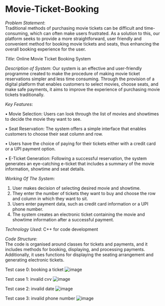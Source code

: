 # Movie-Ticket-Booking
*Problem Statement*:  
Traditional methods of purchasing movie tickets can be difficult and time-consuming, which can often make users frustrated. As a solution to this, our platform seeks to provide a more straightforward, user friendly and convenient method for booking movie tickets and seats, thus enhancing the overall booking experience for the user.

*Title*: Online Movie Ticket Booking System

*Description of System*: 
Our system is an effective and user-friendly programme created to make the procedure of making movie ticket reservations simpler and less time consuming. Through the provision of a digital platform that enables customers to select movies, choose seats, and make safe payments, it aims to improve the experience of purchasing movie tickets traditionally.

*Key Features*:

•	Movie Selection: Users can look through the list of movies and showtimes to decide the movie they want to see.

•	Seat Reservation: The system offers a simple interface that enables customers to choose their seat column and row.

•	Users have the choice of paying for their tickets either with a credit card or a UPI payment option.

•	E-Ticket Generation: Following a successful reservation, the system generates an eye-catching e-ticket that includes a summary of the movie information, showtime and seat details.

*Working Of The System*:
1.	User makes decision of selecting desired movie and showtime.
2.	They enter the number of tickets they want to buy and choose the row and column in which they want to sit.
3.	Users enter payment data, such as credit card information or a UPI phone number.
4.	The system creates an electronic ticket containing the movie and showtime information after a successful payment.


*Technology Used*:  C++ for code development

*Code Structure*:   
The code is organised around classes for tickets and payments, and it includes methods for booking, displaying, and processing payments. Additionally, it uses functions for displaying the seating arrangement and generating electronic tickets.




Test case 0: booking a ticket
![image](https://github.com/c0upsattaca/Movie-Ticket-Booking/assets/143819592/e619a4cc-4b0c-4ac9-80c7-302209962597)

Test case 1: invalid cvv
![image](https://github.com/c0upsattaca/Movie-Ticket-Booking/assets/143819592/02042fa2-9988-4717-9c0b-a3f37ca520ab)

Test case 2: invalid date
![image](https://github.com/c0upsattaca/Movie-Ticket-Booking/assets/143819592/90c52092-ac94-4492-8cf0-41c361d383f2)

Test case 3: invalid phone number
![image](https://github.com/c0upsattaca/Movie-Ticket-Booking/assets/143819592/ea8e2256-37c6-4196-bbf1-1011862bbf64)
